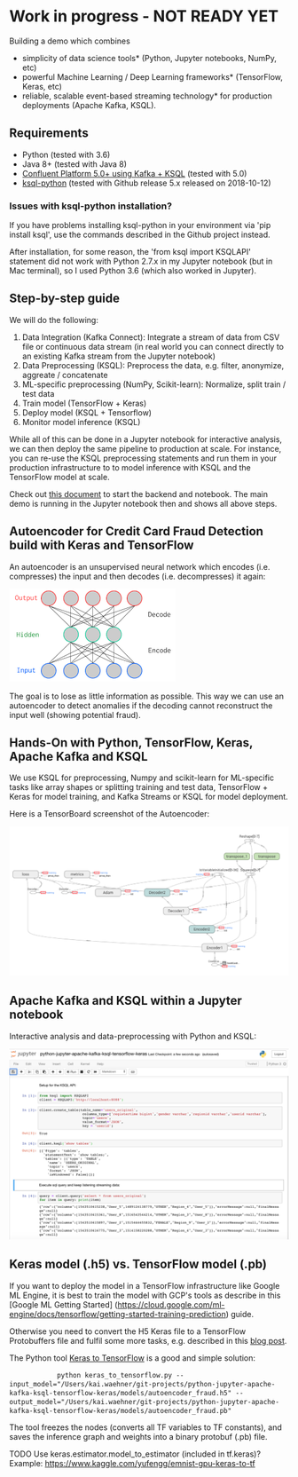 # Work in progress - NOT READY YET

Building a demo which combines

- simplicity of data science tools* (Python, Jupyter notebooks, NumPy, etc)
- powerful Machine Learning / Deep Learning frameworks* (TensorFlow, Keras, etc)
- reliable, scalable event-based streaming technology* for production deployments (Apache Kafka, KSQL).

## Requirements

- Python (tested with 3.6)
- Java 8+ (tested with Java 8)
- [Confluent Platform 5.0+ using Kafka + KSQL](https://www.confluent.io/download/) (tested with 5.0)
- [ksql-python](https://github.com/bryanyang0528/ksql-python) (tested with Github release 5.x released on 2018-10-12)

### Issues with ksql-python installation?

If you have problems installing ksql-python in your environment via 'pip install ksql', use the commands described in the Github project instead. 

After installation, for some reason, the 'from ksql import KSQLAPI' statement did not work with Python 2.7.x in my Jupyter notebook (but in Mac terminal), so I used Python 3.6 (which also worked in Jupyter).

## Step-by-step guide

We will do the following:

1) Data Integration (Kafka Connect): Integrate a stream of data from CSV file or continuous data stream (in real world you can connect directly to an existing Kafka stream from the Jupyter notebook)
2) Data Preprocessing (KSQL): Preprocess the data, e.g. filter, anonymize, aggreate / concatenate
3) ML-specific preprocessing (NumPy, Scikit-learn): Normalize, split train / test data
4) Train model (TensorFlow + Keras)
5) Deploy model (KSQL + Tensorflow)
6) Monitor model inference (KSQL)

While all of this can be done in a Jupyter notebook for interactive analysis, we can then deploy the same pipeline to production at scale. For instance, you can re-use the KSQL preprocessing statements and run them in your production infrastructure to to model inference with KSQL and the TensorFlow model at scale.

Check out [this document](https://github.com/kaiwaehner/python-jupyter-apache-kafka-ksql-tensorflow-keras/blob/master/live-demo___python-jupyter-apache-kafka-ksql-tensorflow-keras.adoc) to start the backend and notebook. The main demo is running in the Jupyter notebook then and shows all above steps.


## Autoencoder for Credit Card Fraud Detection build with Keras and TensorFlow

An autoencoder is an unsupervised neural network which encodes (i.e. compresses) the input and then decodes (i.e. decompresses) it again:

![Autoencoder (Unsupervised neural network)](pictures/AutoEncoder.png)

The goal is to lose as little information as possible. This way we can use an autoencoder to detect anomalies if the decoding cannot reconstruct the input well (showing potential fraud).  

## Hands-On with Python, TensorFlow, Keras, Apache Kafka and KSQL

We use KSQL for preprocessing, Numpy and scikit-learn for ML-specific tasks like array shapes or splitting training and test data, TensorFlow + Keras for model training, and Kafka Streams or KSQL for model deployment.

Here is a TensorBoard screenshot of the Autoencoder:

![Autoencoder for Fraud Detection (TensorBoard)](pictures/Keras_TesnsorFlow_Autoencoder_Fraud_Detection_TensorBoard.png)

## Apache Kafka and KSQL within a Jupyter notebook

Interactive analysis and data-preprocessing with Python and KSQL:

![KSQL + Python for Interactive Data Processing](pictures/Apache_Kafka_KSQL_Python_Jupyter_Notebook.png)

## Keras model (.h5) vs. TensorFlow model (.pb)

If you want to deploy the model in a TensorFlow infrastructure like Google ML Engine, it is best to train the model with GCP's tools as describe in this [Google ML Getting Started] (https://cloud.google.com/ml-engine/docs/tensorflow/getting-started-training-prediction) guide.

Otherwise you need to convert the H5 Keras file to a TensorFlow Protobuffers file and fulfil some more tasks, e.g. described in this [blog post](https://medium.com/google-cloud/serve-keras-models-using-google-cloud-machine-learning-services-910912238bf6).

The Python tool [Keras to TensorFlow](https://github.com/amir-abdi/keras_to_tensorflow) is a good and simple solution:

                python keras_to_tensorflow.py --input_model="/Users/kai.waehner/git-projects/python-jupyter-apache-kafka-ksql-tensorflow-keras/models/autoencoder_fraud.h5" --output_model="/Users/kai.waehner/git-projects/python-jupyter-apache-kafka-ksql-tensorflow-keras/models/autoencoder_fraud.pb"

The tool freezes the nodes (converts all TF variables to TF constants), and saves the inference graph and weights into a binary protobuf (.pb) file.

TODO Use keras.estimator.model_to_estimator (included in tf.keras)? Example: https://www.kaggle.com/yufengg/emnist-gpu-keras-to-tf